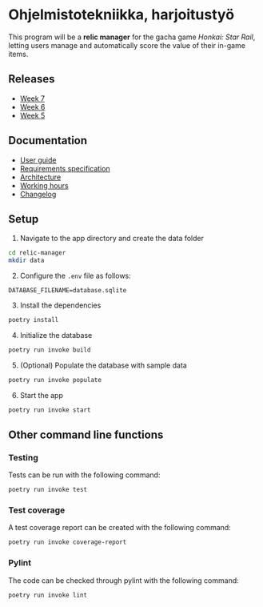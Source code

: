 # Ohjelmistotekniikka, harjoitustyö

This program will be a **relic manager** for the gacha game *Honkai: Star Rail*, letting users manage and automatically score the value of their in-game items.

## Releases

- [Week 7](https://github.com/shdewz/ot-harjoitustyo/releases/tag/viikko7)
- [Week 6](https://github.com/shdewz/ot-harjoitustyo/releases/tag/viikko6)
- [Week 5](https://github.com/shdewz/ot-harjoitustyo/releases/tag/viikko5)

## Documentation

- [User guide](relic-manager/docs/user-guide.md)
- [Requirements specification](relic-manager/docs/requirements-specification.md)
- [Architecture](relic-manager/docs/architecture.md)
- [Working hours](relic-manager/docs/working-hours.md)
- [Changelog](relic-manager/docs/changelog.md)

## Setup

1. Navigate to the app directory and create the data folder

```bash
cd relic-manager
mkdir data
```

2. Configure the `.env` file as follows:

```env
DATABASE_FILENAME=database.sqlite
```

3. Install the dependencies

```bash
poetry install
```

4. Initialize the database

```bash
poetry run invoke build
```

5. (Optional) Populate the database with sample data

```bash
poetry run invoke populate
```

6. Start the app

```bash
poetry run invoke start
```

## Other command line functions

### Testing

Tests can be run with the following command:

```bash
poetry run invoke test
```

### Test coverage

A test coverage report can be created with the following command:

```bash
poetry run invoke coverage-report
```

### Pylint

The code can be checked through pylint with the following command:

```bash
poetry run invoke lint
```
